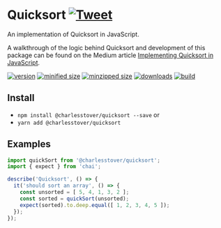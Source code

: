 # Quicksort [![Tweet](https://img.shields.io/twitter/url/http/shields.io.svg?style=social)](https://twitter.com/intent/tweet?text=You%20can%20sort%20arrays%20with%20Quicksort%20in%20JavaScript%20with%20this%20Node%20module.&url=https://github.com/CharlesStover/quicksort-js&via=CharlesStover&hashtags=algorithm,algorithms,javascript,programming,typescript,webdev,webdeveloper,webdevelopment)

An implementation of Quicksort in JavaScript.

A walkthrough of the logic behind Quicksort and development of this package can be found on the Medium article [Implementing Quicksort in JavaScript](https://medium.com/@Charles_Stover/implementing-quicksort-in-javascript-8044a8e2bf39).

[![version](https://img.shields.io/npm/v/@charlesstover/quicksort.svg)](https://www.npmjs.com/package/@charlesstover/quicksort)
[![minified size](https://img.shields.io/bundlephobia/min/@charlesstover/quicksort.svg)](https://www.npmjs.com/package/@charlesstover/quicksort)
[![minzipped size](https://img.shields.io/bundlephobia/minzip/@charlesstover/quicksort.svg)](https://www.npmjs.com/package/@charlesstover/quicksort)
[![downloads](https://img.shields.io/npm/dt/@charlesstover/quicksort.svg)](https://www.npmjs.com/package/@charlesstover/quicksort)
[![build](https://travis-ci.com/CharlesStover/quicksort-js.svg)](https://travis-ci.com/CharlesStover/quicksort-js/)

## Install

* `npm install @charlesstover/quicksort --save` or
* `yarn add @charlesstover/quicksort`

## Examples

```JavaScript
import quickSort from '@charlesstover/quicksort';
import { expect } from 'chai';

describe('Quicksort', () => {
  it('should sort an array', () => {
    const unsorted = [ 5, 4, 1, 3, 2 ];
    const sorted = quickSort(unsorted);
    expect(sorted).to.deep.equal([ 1, 2, 3, 4, 5 ]);
  });
});
```
